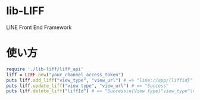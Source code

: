 # lib-LIFF
LINE Front End Framework

# 使い方
```ruby
require './lib-liff/liff_api'
liff = LIFF.new("your_channel_access_token")
puts liff.add_liff("view_type", "view_url") # => "line://app/{liffid}"
puts liff.update_liff("view type", "view_url") # => "Success"
puts liff.delete_liff("liffId") # => "Success\n[View type]"view_type"\n[View url]"view_url"
```

